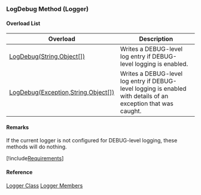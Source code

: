 ### LogDebug Method (Logger)

#### Overload List

| Overload | Description |
| --- | --- |
| [LogDebug(String,Object\[\])](FChoice.Common~FChoice.Common.Logger~LogDebug(String,Object[]).md) | Writes a DEBUG-level log entry if DEBUG-level logging is enabled.   |
| [LogDebug(Exception,String,Object\[\])](FChoice.Common~FChoice.Common.Logger~LogDebug(Exception,String,Object[]).md) | Writes a DEBUG-level log entry if DEBUG-level logging is enabled with details of an exception that was caught.   |

#### Remarks

If the current logger is not configured for DEBUG-level logging, these methods will do nothing.

[!include[Requirements](../partials/requirements.md)]



#### Reference

[Logger Class](FChoice.Common~FChoice.Common.Logger.md)
[Logger Members](FChoice.Common~FChoice.Common.Logger_members.md)
